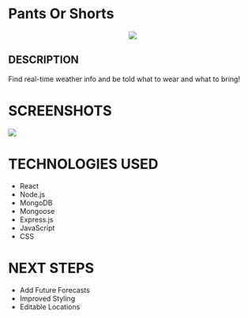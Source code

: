# Pants Or Shorts
<div id="header" align="center">
    <img src="https://i.imgur.com/GsHMS7M.png">
</div>

## DESCRIPTION
Find real-time weather info and be told what to wear and what to bring!


# SCREENSHOTS

<img src="https://i.imgur.com/1yBWXkD.png">


# TECHNOLOGIES USED

- React
- Node.js
- MongoDB
- Mongoose
- Express.js
- JavaScript
- CSS


# NEXT STEPS

- Add Future Forecasts
- Improved Styling
- Editable Locations